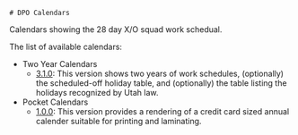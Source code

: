     # DPO Calendars

Calendars showing the 28 day X/O squad work schedual.

The list of available calendars:
* Two Year Calendars
  * <a href="https://bstarks.github.io/DPO-Calendars/udcCal_singleFile.min.html" target="_blank">3.1.0</a>: This version shows two years of work schedules, (optionally) the scheduled-off holiday table, and (optionally) the table listing the holidays recognized by Utah law.
* Pocket Calendars
  * <a href="https://bstarks.github.io/DPO-Calendars/udcCalPocket_1File.html" target="_blank">1.0.0</a>: This version provides a rendering of a credit card sized annual calender suitable for printing and laminating.

